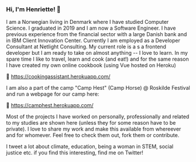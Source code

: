 ### Hi, I'm Henriette! :wave:

I am a Norwegian living in Denmark where I have studied Computer Science. I graduated in 2019 and I am now a Software Engineer. I have previous experience from the financial sector with a large Danish bank and in IBM Client Innovation Center. Currently I am employed as a Developer Consultant at Netlight Consulting. My current role is a s a frontend developer but I am ready to take on almost anything -- I love to learn. In my spare time I like to travel, learn and cook (and eat!) and for the same reason I have created my own online cookbook (using Vue hosted on Heroku)

🍲 https://cookingassistant.herokuapp.com/

I am also a part of the camp "Camp Hest" (Camp Horse) @ Roskilde Festival and run a webpage for our camp here:

🐎 https://camphest.herokuapp.com/


Most of the projects I have worked on personally, professionally and related to my studies are shown here (unless they for some reason have to be private). I love to share my work and make this available from whereever and for whomever. Feel free to check them out, fork them or contribute.

I tweet a lot about climate, education, being a woman in STEM, social justice etc. if you find this interesting, find me on Twitter!
